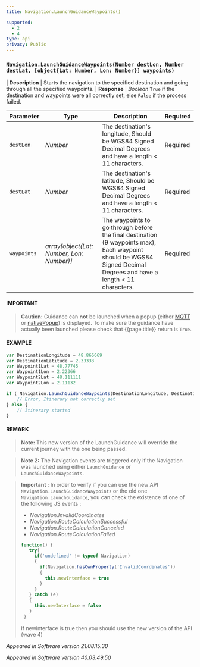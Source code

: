```yaml
---
title: Navigation.LaunchGuidanceWaypoints()

supported:
  - 2
  - 4
type: api
privacy: Public
---
```


### `Navigation.LaunchGuidanceWaypoints(Number destLon, Number destLat, [object{Lat: Number, Lon: Number}] waypoints)`

| **Description** | Starts the navigation to the specified destination and going through all the specified waypoints.
| **Response** | *Boolean*  `True` if the destination and waypoints were all correctly set, else `False` if the process failed.

Parameter | Type | Description | Required
----|----|----|----
`destLon` | *Number* | The destination's longitude, Should be WGS84 Signed Decimal Degrees and have a length < 11 characters. | Required
`destLat` | *Number* | The destination's latitude, Should be WGS84 Signed Decimal Degrees and have a length < 11 characters. | Required
`waypoints` | *array[object(Lat: Number, Lon: Number)]* | The waypoints to go through before the final destination (9 waypoints max), Each waypoint should be WGS84 Signed Decimal Degrees and have a length < 11 characters. | Required

#### IMPORTANT

> **Caution:** Guidance can **not** be launched when a popup (either [MQTT]({{site.baseurl}}/webportal/tutorial-advanced/#sending-a-popup-to-your-application) or [nativePopup]({{site.baseurl}}/webportal/reference/#api-WebPortal-nativePopup-open)) is displayed. To make sure the guidance have actually been launched please check that {{page.title}} return is `True`.

#### EXAMPLE

```javascript
var DestinationLongitude = 48.866669
var DestinationLatitude = 2.33333
var Waypoint1Lat = 48.77745
var Waypoint1Lon = 2.22366
var Waypoint2Lat = 48.111111
var Waypoint2Lon = 2.11132

if ( Navigation.LaunchGuidanceWaypoints(DestinationLongitude, DestinationLatitude, [{lat: Waypoint1Lat, lon: Waypoint1Lon}, {lat: Waypoint2Lat, lon: Waypoint2Lon}]) === false ) {
	// Error, Itinerary not correctly set
} else {
	// Itinerary started
}
```

#### REMARK

>**Note:** This new version of the LaunchGuidance will override the current journey with the one being passed.

>**Note 2:** The Navigation events are triggered only if the Navigation was launched using either `LaunchGuidance` or `LaunchGuidanceWaypoints`.


>**Important :** In order to verify if you can use the new API `Navigation.LaunchGuidanceWaypoints` or the old one `Navigation.LaunchGuidance`, you can check the existence of one of the following JS events :
>- *Navigation.InvalidCoordinates*
>- *Navigation.RouteCalculationSuccessful*
>- *Navigation.RouteCalculationCanceled*
>- *Navigation.RouteCalculationFailed*
>
>```javascript
>function() {
>    try{
>      if('undefined' != typeof Navigation)
>      {
>        if(Navigation.hasOwnProperty('InvalidCoordinates'))
>        {
>          this.newInterface = true
>        }
>      }      
>    } catch (e)
>    {
>      this.newInterface = false
>    }
>  }
>```
>
>If newInterface is true then you should use the new version of the API (wave 4)

*Appeared in Software version 21.08.15.30*

*Appeared in Software version 40.03.49.50*
